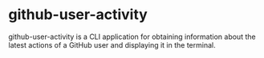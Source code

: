 # github-user-activity
github-user-activity is a CLI application for obtaining information about the latest actions of a GitHub user and displaying it in the terminal.

